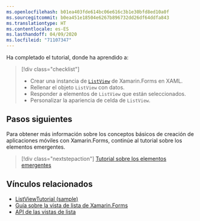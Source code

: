 ```yaml
---
ms.openlocfilehash: b01ea403fde614bc06e616c3b1e30bfd8ed10a0f
ms.sourcegitcommit: b0ea451e18504e6267b896732dd26df64ddfa843
ms.translationtype: HT
ms.contentlocale: es-ES
ms.lasthandoff: 04/09/2020
ms.locfileid: "71107347"
---
```

Ha completado el tutorial, donde ha aprendido a:

> [!div class="checklist"]
>
> - Crear una instancia de [`ListView`](xref:Xamarin.Forms.ListView) de Xamarin.Forms en XAML.
> - Rellenar el objeto `ListView` con datos.
> - Responder a elementos de `ListView` que están seleccionados.
> - Personalizar la apariencia de celda de `ListView`.

## <a name="next-steps"></a>Pasos siguientes

Para obtener más información sobre los conceptos básicos de creación de aplicaciones móviles con Xamarin.Forms, continúe al tutorial sobre los elementos emergentes.

> [!div class="nextstepaction"]
> [Tutorial sobre los elementos emergentes](~/get-started/tutorials/pop-ups/index.yml)

## <a name="related-links"></a>Vínculos relacionados

- [ListViewTutorial (sample)](https://docs.microsoft.com/samples/xamarin/xamarin-forms-samples/getstarted-tutorials-listviewtutorial/)
- [Guía sobre la vista de lista de Xamarin.Forms](~/xamarin-forms/user-interface/listview/index.md)
- [API de las vistas de lista](xref:Xamarin.Forms.ListView)
